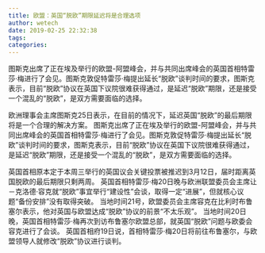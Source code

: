 ```yaml
---
title: 欧盟：英国“脱欧”期限延迟将是合理选项
author: wetech
date: 2019-02-25 22:32:38
tags: 
categories: 
---
```

图斯克出席了正在埃及举行的欧盟-阿盟峰会，并与共同出席峰会的英国首相特雷莎·梅进行了会见。图斯克敦促特雷莎·梅提出延长“脱欧”谈判时间的要求，图斯克表示，目前“脱欧”协议在英国下议院很难获得通过，是延迟“脱欧”期限，还是接受一个混乱的“脱欧”，是双方需要面临的选择。
<!-- more -->
欧洲理事会主席图斯克25日表示，在目前的情况下，延迟英国“脱欧”的最后期限将是一个合理的解决方案。
图斯克出席了正在埃及举行的欧盟-阿盟峰会，并与共同出席峰会的英国首相特雷莎·梅进行了会见。图斯克敦促特雷莎·梅提出延长“脱欧”谈判时间的要求，图斯克表示，目前“脱欧”协议在英国下议院很难获得通过，是延迟“脱欧”期限，还是接受一个混乱的“脱欧”，是双方需要面临的选择。
 
 
英国首相原本定于本周三举行的英国议会关键投票被推迟到3月12日，届时距离英国脱欧的最后期限只剩两周。
英国首相特雷莎·梅20日晚与欧洲联盟委员会主席让－克洛德·容克就“脱欧”事宜举行“建设性”会谈，取得一定“进展”，但就核心议题“备份安排”没有取得突破。
当地时间21号，欧盟委员会主席容克在比利时布鲁塞尔表示，他对英国与欧盟达成“脱欧”协议的前景“不太乐观”。
当地时间20日晚，英国首相特雷莎·梅再次到访布鲁塞尔欧盟总部，就英国“脱欧”问题与欧委会容克进行了会谈。
英国首相府19日说，首相特雷莎·梅20日将前往布鲁塞尔，与欧盟领导人就修改“脱欧”协议进行谈判。
